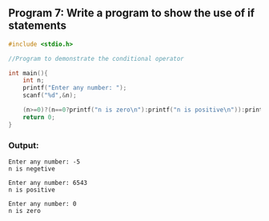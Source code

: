 ## Program 7: Write a program to show the use of if statements

```c
#include <stdio.h>

//Program to demonstrate the conditional operator

int main(){
    int n;
    printf("Enter any number: ");
    scanf("%d",&n);

    (n>=0)?(n==0?printf("n is zero\n"):printf("n is positive\n")):printf("n is negetive\n");
    return 0;
}
```

### Output:
```
Enter any number: -5
n is negetive
```
```
Enter any number: 6543
n is positive
```
```
Enter any number: 0
n is zero
```
